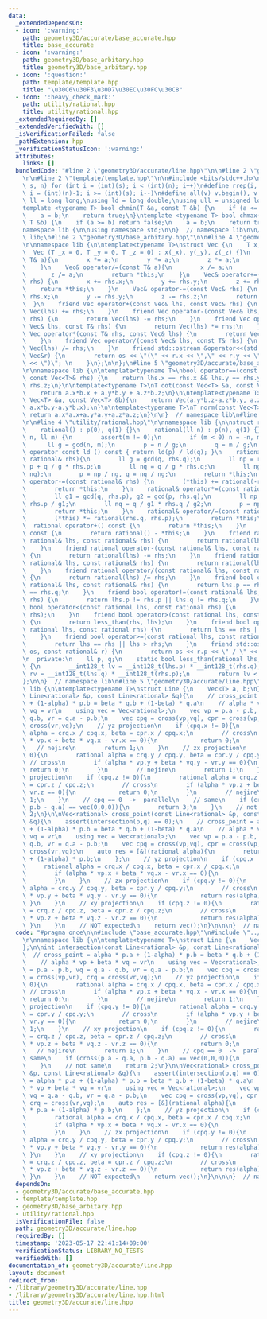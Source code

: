 ```yaml
---
data:
  _extendedDependsOn:
  - icon: ':warning:'
    path: geometry3D/accurate/base_accurate.hpp
    title: base_accurate
  - icon: ':warning:'
    path: geometry3D/base_arbitary.hpp
    title: geometry3D/base_arbitary.hpp
  - icon: ':question:'
    path: template/template.hpp
    title: "\u30C6\u30F3\u30D7\u30EC\u30FC\u30C8"
  - icon: ':heavy_check_mark:'
    path: utility/rational.hpp
    title: utility/rational.hpp
  _extendedRequiredBy: []
  _extendedVerifiedWith: []
  _isVerificationFailed: false
  _pathExtension: hpp
  _verificationStatusIcon: ':warning:'
  attributes:
    links: []
  bundledCode: "#line 2 \"geometry3D/accurate/line.hpp\"\n\n#line 2 \"geometry3D/accurate/base_accurate.hpp\"\
    \n\n#line 2 \"template/template.hpp\"\n\n#include <bits/stdc++.h>\n\n#define rep(i,\
    \ s, n) for (int i = (int)(s); i < (int)(n); i++)\n#define rrep(i, s, n) for (int\
    \ i = (int)(n)-1; i >= (int)(s); i--)\n#define all(v) v.begin(), v.end()\n\nusing\
    \ ll = long long;\nusing ld = long double;\nusing ull = unsigned long long;\n\n\
    template <typename T> bool chmin(T &a, const T &b) {\n    if (a <= b) return false;\n\
    \    a = b;\n    return true;\n}\ntemplate <typename T> bool chmax(T &a, const\
    \ T &b) {\n    if (a >= b) return false;\n    a = b;\n    return true;\n}\n\n\
    namespace lib {\n\nusing namespace std;\n\n}  // namespace lib\n\n// using namespace\
    \ lib;\n#line 2 \"geometry3D/base_arbitary.hpp\"\n\n#line 4 \"geometry3D/base_arbitary.hpp\"\
    \n\nnamespace lib {\n\ntemplate<typename T>\nstruct Vec {\n    T x, y, z;\n  \
    \  Vec (T _x = 0, T _y = 0, T _z = 0) : x(_x), y(_y), z(_z) {}\n    Vec& operator*=(const\
    \ T& a){\n        x *= a;\n        y *= a;\n        z *= a;\n        return *this;\n\
    \    }\n    Vec& operator/=(const T& a){\n        x /= a;\n        y /= a;\n \
    \       z /= a;\n        return *this;\n    }\n    Vec& operator+=(const Vec&\
    \ rhs) {\n        x += rhs.x;\n        y += rhs.y;\n        z += rhs.z;\n    \
    \    return *this;\n    }\n    Vec& operator-=(const Vec& rhs) {\n        x -=\
    \ rhs.x;\n        y -= rhs.y;\n        z -= rhs.z;\n        return *this;\n  \
    \  }\n    friend Vec operator+(const Vec& lhs, const Vec& rhs) {\n        return\
    \ Vec(lhs) += rhs;\n    }\n    friend Vec operator-(const Vec& lhs, const Vec&\
    \ rhs) {\n        return Vec(lhs) -= rhs;\n    }\n    friend Vec operator*(const\
    \ Vec& lhs, const T& rhs) {\n        return Vec(lhs) *= rhs;\n    }\n    friend\
    \ Vec operator*(const T& rhs, const Vec& lhs) {\n        return Vec(lhs) *= rhs;\n\
    \    }\n    friend Vec operator/(const Vec& lhs, const T& rhs) {\n        return\
    \ Vec(lhs) /= rhs;\n    }\n    friend std::ostream &operator<<(std::ostream &os,const\
    \ Vec&r) {\n        return os << \"(\" << r.x << \",\" << r.y << \",\" << r.z\
    \ << \")\"; \n    }\n};\n\n};\n#line 5 \"geometry3D/accurate/base_accurate.hpp\"\
    \n\nnamespace lib {\n\ntemplate<typename T>\nbool operator==(const Vec<T>& lhs,\
    \ const Vec<T>& rhs) {\n    return lhs.x == rhs.x && lhs.y == rhs.y && lhs.z ==\
    \ rhs.z;\n}\n\ntemplate<typename T>\nT dot(const Vec<T> &a, const Vec<T> &b){\n\
    \    return a.x*b.x + a.y*b.y + a.z*b.z;\n}\n\ntemplate<typename T>\nVec<T> cross(const\
    \ Vec<T> &a, const Vec<T> &b){\n    return Vec(a.y*b.z-a.z*b.y, a.z*b.x-a.x*b.z,\
    \ a.x*b.y-a.y*b.x);\n}\n\ntemplate<typename T>\nT norm(const Vec<T> &a){\n   \
    \ return a.x*a.x+a.y*a.y+a.z*a.z;\n}\n\n}  // namespace lib\n#line 2 \"utility/rational.hpp\"\
    \n\n#line 4 \"utility/rational.hpp\"\n\nnamespace lib {\n\nstruct rational {\n\
    \    rational() : p(0), q(1) {}\n    rational(ll n) : p(n), q(1) {}\n    rational(ll\
    \ n, ll m) {\n        assert(m != 0);\n        if (m < 0) n = -n, m = -m;\n  \
    \      ll g = gcd(n, m);\n        p = n / g;\n        q = m / g;\n    }\n    explicit\
    \ operator const ld () const { return ld(p) / ld(q); }\n    rational& operator+=(const\
    \ rational& rhs){\n        ll g = gcd(q, rhs.q);\n        ll np = rhs.q / g *\
    \ p + q / g * rhs.p;\n        ll nq = q / g * rhs.q;\n        ll ng = gcd(np,\
    \ nq);\n        p = np / ng, q = nq / ng;\n        return *this;\n    }\n    rational&\
    \ operator-=(const rational& rhs) {\n        (*this) += rational(-rhs.p, rhs.q);\n\
    \        return *this;\n    }\n    rational& operator*=(const rational& rhs) {\n\
    \        ll g1 = gcd(q, rhs.p), g2 = gcd(p, rhs.q);\n        ll np = p / g2 *\
    \ rhs.p / g1;\n        ll nq = q / g1 * rhs.q / g2;\n        p = np, q = nq;\n\
    \        return *this;\n    }\n    rational& operator/=(const rational& rhs) {\n\
    \        (*this) *= rational(rhs.q, rhs.p);\n        return *this;\n    }\n  \
    \  rational operator+() const {\n        return *this;\n    }\n    rational operator-()\
    \ const {\n        return rational() - *this;\n    }\n    friend rational operator+(const\
    \ rational& lhs, const rational& rhs) {\n        return rational(lhs) += rhs;\n\
    \    }\n    friend rational operator-(const rational& lhs, const rational& rhs)\
    \ {\n        return rational(lhs) -= rhs;\n    }\n    friend rational operator*(const\
    \ rational& lhs, const rational& rhs) {\n        return rational(lhs) *= rhs;\n\
    \    }\n    friend rational operator/(const rational& lhs, const rational& rhs)\
    \ {\n        return rational(lhs) /= rhs;\n    }\n    friend bool operator==(const\
    \ rational& lhs, const rational& rhs) {\n        return lhs.p == rhs.p && lhs.q\
    \ == rhs.q;\n    }\n    friend bool operator!=(const rational& lhs, const rational&\
    \ rhs) {\n        return lhs.p != rhs.p || lhs.q != rhs.q;\n    }\n    friend\
    \ bool operator<(const rational lhs, const rational rhs) {\n        return less_than(lhs,\
    \ rhs);\n    }\n    friend bool operator>(const rational lhs, const rational rhs)\
    \ {\n        return less_than(rhs, lhs);\n    }\n    friend bool operator<=(const\
    \ rational lhs, const rational rhs) {\n        return lhs == rhs || lhs < rhs;\n\
    \    }\n    friend bool operator>=(const rational lhs, const rational rhs) {\n\
    \        return lhs == rhs || lhs > rhs;\n    }\n    friend std::ostream& operator<<(std::ostream&\
    \ os, const rational& r) {\n        return os << r.p << \" / \" << r.q;\n    }\n\
    \n  private:\n    ll p, q;\n    static bool less_than(rational lhs, rational rhs)\
    \ {\n        __int128_t lv = __int128_t(lhs.p) * __int128_t(rhs.q);\n        __int128_t\
    \ rv = __int128_t(lhs.q) * __int128_t(rhs.p);\n        return lv < rv;\n    }\n\
    };\n\n}  // namespace lib\n#line 5 \"geometry3D/accurate/line.hpp\"\n\nnamespace\
    \ lib {\n\ntemplate<typename T>\nstruct Line {\n    Vec<T> a, b;\n};\n\nint intersection(const\
    \ Line<rational> &p, const Line<rational> &q){\n    // cross_point = alpha * p.a\
    \ + (1-alpha) * p.b = beta * q.b + (1-beta) * q.a\n    // alpha * vp + beta *\
    \ vq = vr\n    using vec = Vec<rational>;\n    vec vp = p.a - p.b, vq = q.a -\
    \ q.b, vr = q.a - p.b;\n    vec cpq = cross(vp,vq), cpr = cross(vp,vr), crq =\
    \ cross(vr,vq);\n    // yz projection\n    if (cpq.x != 0){\n        rational\
    \ alpha = crq.x / cpq.x, beta = cpr.x / cpq.x;\n        // cross\n        if (alpha\
    \ * vp.x + beta * vq.x - vr.x == 0){\n            return 0;\n        }\n     \
    \   // nejire\n        return 1;\n    }\n    // zx projection\n    if (cpq.y !=\
    \ 0){\n        rational alpha = crq.y / cpq.y, beta = cpr.y / cpq.y;\n       \
    \ // cross\n        if (alpha * vp.y + beta * vq.y - vr.y == 0){\n           \
    \ return 0;\n        }\n        // nejire\n        return 1;\n    }\n    // xy\
    \ projection\n    if (cpq.z != 0){\n        rational alpha = crq.z / cpq.z, beta\
    \ = cpr.z / cpq.z;\n        // cross\n        if (alpha * vp.z + beta * vq.z -\
    \ vr.z == 0){\n            return 0;\n        }\n        // nejire\n        return\
    \ 1;\n    }\n    // cpq == 0  ->  parallel\n    // same\n    if (cross(p.a - q.a,\
    \ p.b - q.a) == vec(0,0,0)){\n        return 3;\n    }\n    // not same\n    return\
    \ 2;\n}\n\nVec<rational> cross_point(const Line<rational> &p, const Line<rational>\
    \ &q){\n    assert(intersection(p,q) == 0);\n    // cross_point = alpha * p.a\
    \ + (1-alpha) * p.b = beta * q.b + (1-beta) * q.a\n    // alpha * vp + beta *\
    \ vq = vr\n    using vec = Vec<rational>;\n    vec vp = p.a - p.b, vq = q.a -\
    \ q.b, vr = q.a - p.b;\n    vec cpq = cross(vp,vq), cpr = cross(vp,vr), crq =\
    \ cross(vr,vq);\n    auto res = [&](rational alpha){\n        return alpha * p.a\
    \ + (1-alpha) * p.b;\n    };\n    // yz projection\n    if (cpq.x != 0){\n   \
    \     rational alpha = crq.x / cpq.x, beta = cpr.x / cpq.x;\n        // cross\n\
    \        if (alpha * vp.x + beta * vq.x - vr.x == 0){\n            return res(alpha);\n\
    \        }\n    }\n    // zx projection\n    if (cpq.y != 0){\n        rational\
    \ alpha = crq.y / cpq.y, beta = cpr.y / cpq.y;\n        // cross\n        if (alpha\
    \ * vp.y + beta * vq.y - vr.y == 0){\n            return res(alpha);\n       \
    \ }\n    }\n    // xy projection\n    if (cpq.z != 0){\n        rational alpha\
    \ = crq.z / cpq.z, beta = cpr.z / cpq.z;\n        // cross\n        if (alpha\
    \ * vp.z + beta * vq.z - vr.z == 0){\n            return res(alpha);\n       \
    \ }\n    }\n    // NOT expected\n    return vec();\n}\n\n\n}  // namespace lib\n"
  code: "#pragma once\n\n#include \"base_accurate.hpp\"\n#include \"../../utility/rational.hpp\"\
    \n\nnamespace lib {\n\ntemplate<typename T>\nstruct Line {\n    Vec<T> a, b;\n\
    };\n\nint intersection(const Line<rational> &p, const Line<rational> &q){\n  \
    \  // cross_point = alpha * p.a + (1-alpha) * p.b = beta * q.b + (1-beta) * q.a\n\
    \    // alpha * vp + beta * vq = vr\n    using vec = Vec<rational>;\n    vec vp\
    \ = p.a - p.b, vq = q.a - q.b, vr = q.a - p.b;\n    vec cpq = cross(vp,vq), cpr\
    \ = cross(vp,vr), crq = cross(vr,vq);\n    // yz projection\n    if (cpq.x !=\
    \ 0){\n        rational alpha = crq.x / cpq.x, beta = cpr.x / cpq.x;\n       \
    \ // cross\n        if (alpha * vp.x + beta * vq.x - vr.x == 0){\n           \
    \ return 0;\n        }\n        // nejire\n        return 1;\n    }\n    // zx\
    \ projection\n    if (cpq.y != 0){\n        rational alpha = crq.y / cpq.y, beta\
    \ = cpr.y / cpq.y;\n        // cross\n        if (alpha * vp.y + beta * vq.y -\
    \ vr.y == 0){\n            return 0;\n        }\n        // nejire\n        return\
    \ 1;\n    }\n    // xy projection\n    if (cpq.z != 0){\n        rational alpha\
    \ = crq.z / cpq.z, beta = cpr.z / cpq.z;\n        // cross\n        if (alpha\
    \ * vp.z + beta * vq.z - vr.z == 0){\n            return 0;\n        }\n     \
    \   // nejire\n        return 1;\n    }\n    // cpq == 0  ->  parallel\n    //\
    \ same\n    if (cross(p.a - q.a, p.b - q.a) == vec(0,0,0)){\n        return 3;\n\
    \    }\n    // not same\n    return 2;\n}\n\nVec<rational> cross_point(const Line<rational>\
    \ &p, const Line<rational> &q){\n    assert(intersection(p,q) == 0);\n    // cross_point\
    \ = alpha * p.a + (1-alpha) * p.b = beta * q.b + (1-beta) * q.a\n    // alpha\
    \ * vp + beta * vq = vr\n    using vec = Vec<rational>;\n    vec vp = p.a - p.b,\
    \ vq = q.a - q.b, vr = q.a - p.b;\n    vec cpq = cross(vp,vq), cpr = cross(vp,vr),\
    \ crq = cross(vr,vq);\n    auto res = [&](rational alpha){\n        return alpha\
    \ * p.a + (1-alpha) * p.b;\n    };\n    // yz projection\n    if (cpq.x != 0){\n\
    \        rational alpha = crq.x / cpq.x, beta = cpr.x / cpq.x;\n        // cross\n\
    \        if (alpha * vp.x + beta * vq.x - vr.x == 0){\n            return res(alpha);\n\
    \        }\n    }\n    // zx projection\n    if (cpq.y != 0){\n        rational\
    \ alpha = crq.y / cpq.y, beta = cpr.y / cpq.y;\n        // cross\n        if (alpha\
    \ * vp.y + beta * vq.y - vr.y == 0){\n            return res(alpha);\n       \
    \ }\n    }\n    // xy projection\n    if (cpq.z != 0){\n        rational alpha\
    \ = crq.z / cpq.z, beta = cpr.z / cpq.z;\n        // cross\n        if (alpha\
    \ * vp.z + beta * vq.z - vr.z == 0){\n            return res(alpha);\n       \
    \ }\n    }\n    // NOT expected\n    return vec();\n}\n\n\n}  // namespace lib"
  dependsOn:
  - geometry3D/accurate/base_accurate.hpp
  - template/template.hpp
  - geometry3D/base_arbitary.hpp
  - utility/rational.hpp
  isVerificationFile: false
  path: geometry3D/accurate/line.hpp
  requiredBy: []
  timestamp: '2023-05-17 22:41:14+09:00'
  verificationStatus: LIBRARY_NO_TESTS
  verifiedWith: []
documentation_of: geometry3D/accurate/line.hpp
layout: document
redirect_from:
- /library/geometry3D/accurate/line.hpp
- /library/geometry3D/accurate/line.hpp.html
title: geometry3D/accurate/line.hpp
---
```


